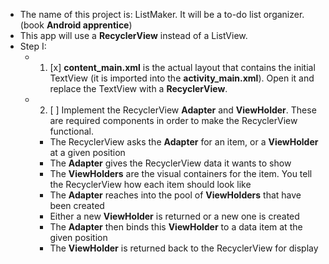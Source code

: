 * The name of this project is: ListMaker. It will be a to-do list organizer. (book **Android apprentice**)
* This app will use a **RecyclerView** instead of a ListView.
* Step I:
    * 1. [x] **content_main.xml** is the actual layout that contains the initial TextView (it is imported into the **activity_main.xml**). Open it and replace the TextView with a **RecyclerView**. 
    * 2. [ ] Implement the RecyclerView **Adapter** and **ViewHolder**. These are required components in order to make the RecyclerView functional.
        * The RecyclerView asks the **Adapter** for an item, or a **ViewHolder** at a given position
        * The **Adapter** gives the RecyclerView data it wants to show
        * The **ViewHolders** are the visual containers for the item. You tell the RecyclerView how each item should look like
        * The **Adapter** reaches into the pool of **ViewHolders** that have been created
        * Either a new **ViewHolder** is returned or a new one is created
        * The **Adapter** then binds this **ViewHolder** to a data item at the given position
        * The **ViewHolder** is returned back to the RecyclerView for display
